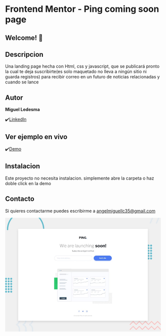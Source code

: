 # Frontend Mentor - Ping coming soon page



## Welcome! 👋

## Descripcion

Una landing page hecha con Html, css y javascript, que se publicará pronto la cual te deja suscribirte(es solo maquetado no lleva a ningún sitio ni guarda registros) para recibir correo en un futuro de noticias relacionadas y cuando se lance

## Autor
**Miguel Ledesma**

✔️[LinkedIn](https://www.linkedin.com/in/miguelledesmac)


## Ver ejemplo en vivo
✔️[Demo](ENLACEGITHUBPAGES)

## Instalacion
Este proyecto no necesita instalacion. simplemente abre la carpeta o haz doble click en la demo

## Contacto
Si quieres contactarme puedes escribirme a angelmiguellc35@gmail.com

![Design preview for the Ping coming soon page coding challenge](./design/desktop-preview.jpg)
